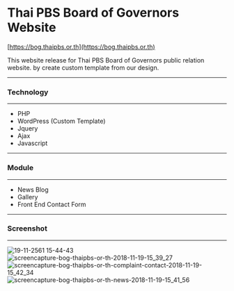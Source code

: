 # Thai PBS Board of Governors Website

[https://bog.thaipbs.or.th](https://bog.thaipbs.or.th)

This website release for Thai PBS Board of Governors public relation website. by create custom template from our design.

*******************
### Technology
*******************
- PHP
- WordPress (Custom Template)
- Jquery
- Ajax
- Javascript

*******************
### Module
*******************
- News Blog
- Gallery
- Front End Contact Form


*******************
### Screenshot
*******************
![19-11-2561 15-44-43](https://user-images.githubusercontent.com/35105143/48695760-99480300-ec12-11e8-8e87-a3d77660de60.jpg)
![screencapture-bog-thaipbs-or-th-2018-11-19-15_39_27](https://user-images.githubusercontent.com/35105143/48695762-99480300-ec12-11e8-97e3-924256ab7c09.png)
![screencapture-bog-thaipbs-or-th-complaint-contact-2018-11-19-15_42_34](https://user-images.githubusercontent.com/35105143/48695765-99e09980-ec12-11e8-803c-e4a2936038d7.png)
![screencapture-bog-thaipbs-or-th-news-2018-11-19-15_41_56](https://user-images.githubusercontent.com/35105143/48695766-99e09980-ec12-11e8-85a8-ce1f949fd6f5.png)
